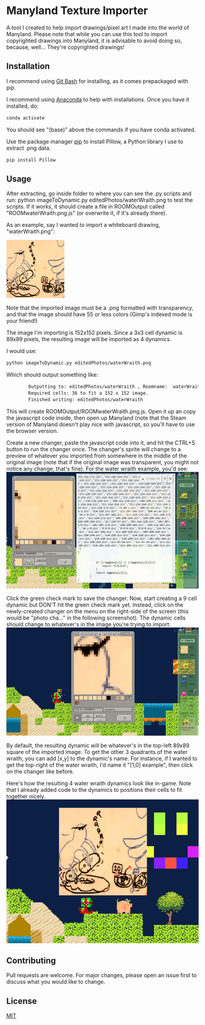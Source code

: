 # Manyland Texture Importer
A tool I created to help import drawings/pixel art I made into the world of Manyland. Please note that while you can use this tool to import copyrighted drawings into Manyland, it is advisable to avoid doing so, because, well... They're copyrighted drawings!

## Installation
I recommend using [Git Bash](https://gitforwindows.org/) for installing, as it comes prepackaged with pip.

I recommend using [Anaconda](https://anaconda.org/takluyver/mingw-w64) to help with installations. Once you have it installed, do:
```bash
conda activate
```
You should see "(base)" above the commands if you have conda activated.

Use the package manager [pip](https://pip.pypa.io/en/stable/) to install Pillow, a Python library I use to extract .png data.
```bash
pip install Pillow
```




## Usage

After extracting, go inside folder to where you can see the .py scripts and run:  python imageToDynamic.py editedPhotos/waterWraith.png to test the scripts. If it works, it should create a file in ROOMOutput called "ROOMwaterWraith.png.js" (or overwrite it, if it's already there).

As an example, say I wanted to import a whiteboard drawing, "waterWraith.png":

![Water Wraith Example](editedPhotos/waterWraith.png "Water Wraith from Pikmin 2 poppin' a sick wheelie!")

Note that the imported image must be a .png formatted with transparency, and that the image should have 55 or less colors (Gimp's indexed mode is your friend!)

The image I'm importing is 152x152 pixels. Since a 3x3 cell dynamic is 89x89 pixels, the resulting image will be imported as 4 dynamics.

I would use:
```bash
python imageToDynamic.py editedPhotos/waterWraith.png
```
Which should output something like:
```bash
        Outputting to: editedPhotos/waterWraith , Roomname:  waterWraith.png
        Required cells: 36 to fit a 152 x 152 image.
        Finished writing: editedPhotos/waterWraith
```

This will create ROOMOutput/ROOMwaterWraith.png.js. Open it up an copy the javascript code inside, then open up Manyland (note that the Steam version of Manyland doesn't play nice with javascript, so you'll have to use the browser version.

Create a new changer, paste the javascript code into it, and hit the CTRL+S button to run the changer once. The changer's sprite will change to a preview of whatever you imported from somewhere in the middle of the original image (note that if the original image was transparent, you might not notice any change, that's fine). For the water wraith example, you'd see:
![Whiteboard changer preview](demo/ChangerDemo.png "A bit of black marker stickin' out from the example image.")

Click the green check mark to save the changer. Now, start creating a 9 cell dynamic but DON'T hit the green check mark yet. Instead, click on the newly-created changer on the menu on the right-side of the screen (this would be "photo cha..." in the following screenshot). The dynamic cells should change to whatever's in the image you're trying to import:
![Whiteboard changer preview](demo/ChangerDemo2.png "The water wraith's face.")


By default, the resulting dynamic will be whatever's in the top-left 89x89 square of the imported image. To get the other 3 quadrants of the water wraith, you can add [x,y] to the dynamic's name. For instance, if I wanted to get the top-right of the water wraith, I'd name it "[1,0] example", then click on the changer like before.

Here's how the resulting 4 water wraith dynamics look like in-game. Note that I already added code to the dynamics to positions their cells to fit together nicely.
![The Result](demo/ChangerDemo3.png "Voila!")

## Contributing

Pull requests are welcome. For major changes, please open an issue first
to discuss what you would like to change.

## License

[MIT](https://choosealicense.com/licenses/mit/)